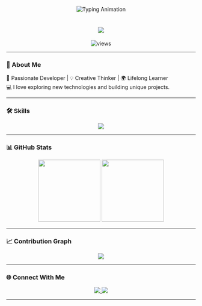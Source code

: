 <!-- Profile Banner -->
<p align="center">
  <img src="https://readme-typing-svg.demolab.com?font=Fira+Code&weight=600&size=28&pause=1000&color=F79327&center=true&vCenter=true&width=700&lines=Hey!+I'm+RIYAZUL+ISLAM;Welcome+to+my+GitHub+Profile;Web+Developer+%7C+Designer+%7C+Learner" alt="Typing Animation" />
</p>

<!-- Profile Name -->
<h1 align="center">
  <img src="https://img.shields.io/badge/-DevRiyazul-black?style=for-the-badge&logo=github&logoColor=white" />
</h1>

<!-- Profile Views -->
<p align="center">
  <img src="https://komarev.com/ghpvc/?username=devriyazul&label=Profile+Views&color=orange&style=flat-square" alt="views"/>
</p>

---

### 🚀 About Me
🌟 Passionate Developer | 💡 Creative Thinker | 🌍 Lifelong Learner  
💻 I love exploring new technologies and building unique projects.

---

### 🛠 Skills
<p align="center">
  <img src="https://skillicons.dev/icons?i=html,css,js,ts,react,nodejs,python,php,java,c,cpp,mysql,mongodb,git,github,linux,vscode,figma&perline=9" />
</p>

---

### 📊 GitHub Stats
<p align="center">
  <img src="https://github-readme-stats.vercel.app/api?username=devriyazul&show_icons=true&theme=radical" height="165" />
  <img src="https://github-readme-streak-stats.herokuapp.com/?user=devriyazul&theme=radical" height="165" />
</p>

---

### 📈 Contribution Graph
<p align="center">
  <img src="https://github-readme-activity-graph.vercel.app/graph?username=devriyazul&theme=tokyo-night" />
</p>

---

### 🌐 Connect With Me
<p align="center">
  <a href="https://github.com/devriyazul" target="_blank">
    <img src="https://img.shields.io/badge/GitHub-%2312100E.svg?style=for-the-badge&logo=github&logoColor=white"/>
  </a>
  <a href="mailto:your-email@example.com">
    <img src="https://img.shields.io/badge/Email-D14836?style=for-the-badge&logo=gmail&logoColor=white"/>
  </a>
</p>

---
